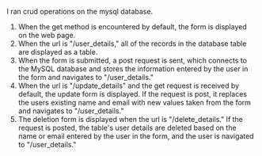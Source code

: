 I ran crud operations on the mysql database.
1) When the get method is encountered by default, the form is displayed on the web page.
2) When the url is "/user_details," all of the records in the database table are displayed as a table.
3) When the form is submitted, a post request is sent, which connects to the MySQL database and stores the 
   information entered by the user in the form and navigates to "/user_details."
4) When the url is "/update_details" and the get request is received by default, the update form is displayed. 
   If the request is post, it replaces the users existing name and email with new values taken from the form and navigates to          "/user_details."
5) The deletion form is displayed when the url is "/delete_details." If the request is posted, the table's user details 
   are deleted based on the name or email entered by the user in the form, and the user is navigated to "/user_details."

